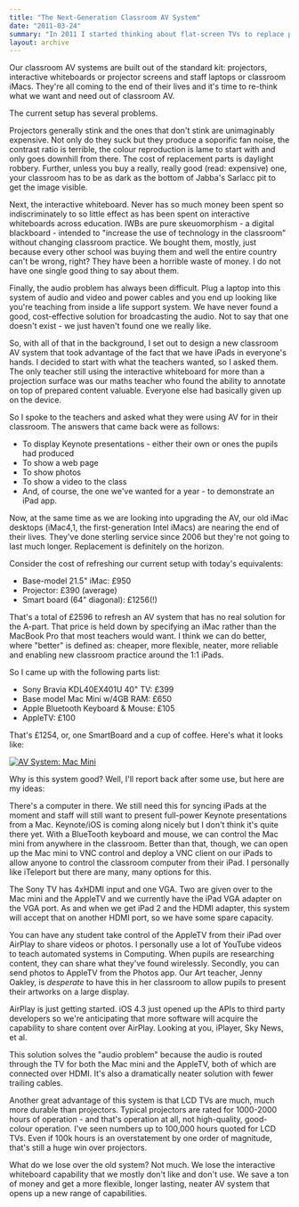 ```yaml
---
title: "The Next-Generation Classroom AV System"
date: "2011-03-24"
summary: "In 2011 I started thinking about flat-screen TVs to replace projectors. By 2020, we have completely switched."
layout: archive
---
```


Our classroom AV systems are built out of the standard kit: projectors, interactive whiteboards or projector screens and staff laptops or classroom iMacs. They're all coming to the end of their lives and it's time to re-think what we want and need out of classroom AV.

The current setup has several problems.

Projectors generally stink and the ones that don't stink are unimaginably expensive. Not only do they suck but they produce a soporific fan noise, the contrast ratio is terrible, the colour reproduction is lame to start with and only goes downhill from there. The cost of replacement parts is daylight robbery. Further, unless you buy a really, really good (read: expensive) one, your classroom has to be as dark as the bottom of Jabba's Sarlacc pit to get the image visible.

Next, the interactive whiteboard. Never has so much money been spent so indiscriminately to so little effect as has been spent on interactive whiteboards across education. IWBs are pure skeuomorphism - a digital blackboard - intended to "increase the use of technology in the classroom" without changing classroom practice. We bought them, mostly, just because every other school was buying them and well the entire country can't be wrong, right? They have been a horrible waste of money. I do not have one single good thing to say about them.

Finally, the audio problem has always been difficult. Plug a laptop into this system of audio and video and power cables and you end up looking like you're teaching from inside a life support system. We have never found a good, cost-effective solution for broadcasting the audio. Not to say that one doesn't exist - we just haven't found one we really like.

So, with all of that in the background, I set out to design a new classroom AV system that took advantage of the fact that we have iPads in everyone's hands. I decided to start with what the teachers wanted, so I asked them. The only teacher still using the interactive whiteboard for more than a projection surface was our maths teacher who found the ability to annotate on top of prepared content valuable. Everyone else had basically given up on the device.

So I spoke to the teachers and asked what they were using AV for in their classroom. The answers that came back were as follows:

- To display Keynote presentations - either their own or ones the pupils had produced
- To show a web page
- To show photos
- To show a video to the class
- And, of course, the one we've wanted for a year - to demonstrate an iPad app.

Now, at the same time as we are looking into upgrading the AV, our old iMac desktops (iMac4,1, the first-generation Intel iMacs) are nearing the end of their lives. They've done sterling service since 2006 but they're not going to last much longer. Replacement is definitely on the horizon.

Consider the cost of refreshing our current setup with today's equivalents:

- Base-model 21.5" iMac: £950
- Projector: £390 (average)
- Smart board (64" diagonal): £1256(!)

That's a total of £2596 to refresh an AV system that has no real solution for the A-part. That price is held down by specifying an iMac rather than the MacBook Pro that most teachers would want. I think we can do better, where "better" is defined as: cheaper, more flexible, neater, more reliable and enabling new classroom practice around the 1:1 iPads.

So I came up with the following parts list:

- Sony Bravia KDL40EX401U 40" TV: £399
- Base model Mac Mini w/4GB RAM: £650
- Apple Bluetooth Keyboard & Mouse: £105
- AppleTV: £100

That's £1254, or, one SmartBoard and a cup of coffee. Here's what it looks like:

[![AV System: Mac Mini](http://farm6.static.flickr.com/5013/5557032034_d167d65920.jpg)](http://www.flickr.com/photos/fraserspeirs/5557032034/ "AV System: Mac Mini by fraserspeirs, on Flickr")

Why is this system good? Well, I'll report back after some use, but here are my ideas:

There's a computer in there. We still need this for syncing iPads at the moment and staff will still want to present full-power Keynote presentations from a Mac. Keynote/iOS is coming along nicely but I don't think it's quite there yet. With a BlueTooth keyboard and mouse, we can control the Mac mini from anywhere in the classroom. Better than that, though, we can open up the Mac mini to VNC control and deploy a VNC client on our iPads to allow anyone to control the classroom computer from their iPad. I personally like iTeleport but there are many, many options for this.

The Sony TV has 4xHDMI input and one VGA. Two are given over to the Mac mini and the AppleTV and we currently have the iPad VGA adapter on the VGA port. As and when we get iPad 2 and the HDMI adapter, this system will accept that on another HDMI port, so we have some spare capacity.

You can have any student take control of the AppleTV from their iPad over AirPlay to share videos or photos. I personally use a lot of YouTube videos to teach automated systems in Computing. When pupils are researching content, they can share what they've found wirelessly. Secondly, you can send photos to AppleTV from the Photos app. Our Art teacher, Jenny Oakley, is _desperate_ to have this in her classroom to allow pupils to present their artworks on a large display.

AirPlay is just getting started. iOS 4.3 just opened up the APIs to third party developers so we're anticipating that more software will acquire the capability to share content over AirPlay. Looking at you, iPlayer, Sky News, et al.

This solution solves the "audio problem" because the audio is routed through the TV for both the Mac mini and the AppleTV, both of which are connected over HDMI. It's also a dramatically neater solution with fewer trailing cables.

Another great advantage of this system is that LCD TVs are much, much more durable than projectors. Typical projectors are rated for 1000-2000 hours of operation - and that's operation at all, not high-quality, good-colour operation. I've seen numbers up to 100,000 hours quoted for LCD TVs. Even if 100k hours is an overstatement by one order of magnitude, that's still a huge win over projectors.

What do we lose over the old system? Not much. We lose the interactive whiteboard capability that we mostly don't like and don't use. We save a ton of money and get a more flexible, longer lasting, neater AV system that opens up a new range of capabilities.
